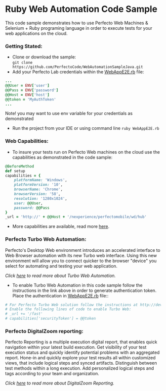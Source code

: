 # Ruby Web Automation Code Sample

This code sample demonstrates how to use Perfecto Web Machines & Selenium + Ruby programing language in order to execute tests 
for your web applications on the cloud. 

### Getting Stated: 
- Clone or download the sample:<br/> `git clone https://github.com/PerfectoCode/WebAutomationSampleJava.git`
- Add your Perfecto Lab credentials within the [WebAppE2E.rb](WebAppE2E.rb) file:
```Ruby
...
@@User = ENV['user']
@@Pass = ENV['password']
@@Host = ENV['host']
@@token = 'MyAuthToken'
... 
```
Note! you may want to use env variable for your credentials as demonstrated
- Run the project from your IDE or using command line `ruby WebAppE2E.rb`

### Web Capabilities: 

- To insure your tests run on Perfecto Web machines on the cloud use the capabilities as demonstrated in the code sample: <br/>
```Ruby
@BeforeMethod
def setup
capabilities = {
    platformName: 'Windows',
    platformVersion: '10',
    browserName: 'Chrome',
    browserVersion: '58',
    resolution: '1280x1024',
    user: @@User,
    password: @@Pass
}
_url = 'http://' + @@Host + '/nexperience/perfectomobile/wd/hub'
```

- More capabilities are available, read more [here](http://developers.perfectomobile.com/display/PD/Supported+Platforms).

### Perfecto Turbo Web Automation:

Perfecto's Desktop Web environment introduces an accelerated interface to Web Browser automation with its new Turbo web interface. Using this new environment will allow you to connect quicker to the browser "device" you select for automating and testing your web application.

*Click [here](http://developers.perfectomobile.com/display/PD/Turbo+Web+Automation) to read more about Turbo Web Automation.*

- To enable Turbo Web Automation in this code sample follow the instructions in the link above in order to generate authentication token.
Place the authentication in [WebAppE2E.rb](WebAppE2E.rb) file::
```Ruby
# For Perfecto Turbo Web solution follow the instructions at http://developers.perfectomobile.com/display/PD/Turbo+Web+Automation
# Enable the following lines of code to enable Turbo Web:
# _url += '/fast'
# capabilities['securityToken'] = @@token
```

### Perfecto DigitalZoom reporting:

Perfecto Reporting is a multiple execution digital report, that enables quick navigation within your latest build execution. Get visibility of your test execution status and quickly identify potential problems with an aggregated report.
Hone-in and quickly explore your test results all within customized views, that include logical steps and synced artifacts. Distinguish between test methods within a long execution. Add personalized logical steps and tags according to your team and organization.

*Click [here](http://developers.perfectomobile.com/display/PD/Reporting) to read more about DigitalZoom Reporting.*